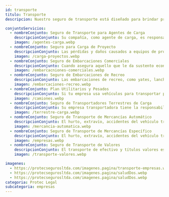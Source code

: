 ```yaml
---
id: transporte
titulo: Transporte
descripcion: Nuestro seguro de transporte está diseñado para brindar protección integral a las mercancías y cargas durante su tránsito, ya sea por vía terrestre, aérea o marítima, tanto a nivel nacional como internacional. Sabemos que imprevistos como robos, accidentes, fenómenos naturales o daños en la carga pueden generar grandes pérdidas financieras. Por eso, nuestra cobertura asegura el valor de las mercancías desde el momento de su despacho hasta su destino final. Adicionalmente, ofrecemos pólizas específicas para transporte de mercancías peligrosas, refrigeradas o de alto valor, garantizando tranquilidad para los operadores logísticos y empresas que dependen de la distribución eficiente de sus productos.

conjuntoServicios:
  - nombreConjunto: Seguro de Transporte para Agentes de Carga
    descripcionConjunto: Su compañía, como agente de carga, es responsable del transporte de los bienes de sus clientes y, por ende, de pérdidas y daños materiales que se pueden producir por diferentes eventos. Gestione sus riesgos con responsabilidad para no afectar su patrimonio. Seguros Protec Seguros le ofrece una solución integral para respaldar los daños o pérdidas materiales que sufran los bienes asegurados con ocasión de su transporte, de esta forma tendrá total tranquilidad en caso de que algo inesperado ocurra. Brindarles confianza a sus clientes es fundamental para el éxito de sus actividades productivas. Con nuestros más de 70 años de experiencia y liderazgo en el mercado, no solo lo logrará, sino que contará con un aliado permanente para cuidar y fomentar el crecimiento de su patrimonio.
    imagen: /agentes-carga.webp 
  - nombreConjunto: Seguro para Carga de Proyecto​​
    descripcionConjunto: Las pérdidas y daños causados a equipos de proyectos tienen un efecto grave sobre los resultados finales, especialmente en la fecha estimada de inicio de operaciones. Seguros Protec Seguros ofrece el Seguro para Carga de Proyectos , una modalidad de seguro de transporte altamente especializada y acorde con estándares internacionales, diseñada para proyectos de escala. Con esta solución su empresa está cubierta ante las pérdidas o daños materiales que ocurran durante la movilización de equipos o bienes críticos para un proyecto, desde el lugar de fabricación hasta el sitio final del proyecto. Igualmente, protegerá la pérdida Anticipada de Utilidad (ALOP – DSU), orientada a cubrir las pérdidas financieras que se pueden generar a razón de la interrupción de los negocios, causada por una pérdida o daño físico de un equipo crítico para el proyecto durante su transporte. Además, Seguros Protec Seguros le brinda a su empresa un amplio soporte y asesoría para la administración y control de riesgos durante todo el proceso de transporte.
    imagen: /carga-proyectos.webp
  - nombreConjunto: Seguro de Embarcaciones Comerciales
    descripcionConjunto: ​Cuando asegura aquello que le da sustento económico a su negocio, puede respirar tranquilo. Hay muchos factores que podrían causarle dolores de cabeza y trastocar gravemente el ingreso de su empresa, al punto de detener por completo su actividad productiva y poner en riesgo su continuidad. Con nuestro Seguro de Embarcaciones Comerciales no solo respaldará su patrimonio representado en las embarcaciones mismas, sino que también se blindará frente a afectaciones patrimoniales por daños o perjuicios causados a terceros, o al medio ambiente durante el desarrollo de sus labores. Tome hoy la decisión de contar con Seguros Protec Seguros para gestionar sus riesgos. Tener el control de lo que puede ocurrirle a su negocio, estar listo para lo imprevisto, es una decisión responsable y comprometida con sus clientes y empleados, con usted mismo y el futuro. ¡Permítanos asesorarlo! ​​​​
    imagen: /embarcacniones-comerciales.webp
  - nombreConjunto: Seguro de Embarcaciones de Recreo​
    descripcionConjunto: Las embarcaciones de recreo, como yates, lanchas y catamaranes, están expuestas a una serie de riesgos que en caso de materializarse pueden llevar a su pérdida parcial o total. Protec Seguros le ofrece una solución integral para proteger su patrimonio Durante la navegación, ya sea en aguas interiores o en el mar, es posible causar daños a terceros, siendo necesario indemnizar monetariamente a la persona afectada, ya sea por un daño físico o moral, a una propiedad u objeto. Es por esto que si su empresa cuenta con embarcaciones de recreo, Protec Seguros lo acompaña para que usted pueda estar tranquilo en caso de que algo ocurra. ​
    imagen: /embarcaciones-recreo.webp
  - nombreConjunto: Plan Utilitarios y Pesados​
    descripcionConjunto: Si tu empresa usa vehículos para transportar productos o personas debes contar con el Seguro para Vehículos Utilitarios y Pesados de Protec Seguros. Diseñado para utilitarios livianos (capacidad de carga inferior a 2.5 toneladas) y utilitarios pesados (capacidad de carga superior a 2.5 toneladas), te protege frente a los eventos en los cuales tus vehículos pueden involucrarse mientras operan en carretera o en la ciudad, apoyando la productividad y competitividad de la empresa y aportando a que tu cadena de abastecimiento opere en forma eficiente y oportuna. Con nosotros recibes un acompañamiento permanente, no solo en caso de accidentes o robos, sino también en asistencia y prevención, facilitando la operación en el día a día y ahorrando tiempo y dinero.​​
    imagen: /camiones.webp
  - nombreConjunto: Seguro de Transportadores Terrestres de Carga​
    descripcionConjunto: Su empresa transportadora tiene la responsabilidad de trasladar de forma segura los productos de sus clientes. No dude en respaldar ese compromiso con nuestro apoyo. ¡Le apostamos a su tranquilidad y al crecimiento de su organización! Con Seguros Protec Seguros, su empresa tendrá una solución integral que responda por los daños a la mercancía que movilice por medio terrestre, es decir con camiones pequeños de carga, mulas, tractomulas y otros vehículos que se dirijan a cualquier zona del país. El Seguro de Transportadores Terrestres de Carga Protec Seguros es sinónimo de protección.​
    imagen: /terrestre-carga.webp
  - nombreConjunto: Seguro de Transporte de Mercancías Automático
    descripcionConjunto: ​El hurto, extravío, accidentes del vehículo transportador, daños durante las operaciones de cargue y descargue, derrumbes, inundaciones, incendios, entre otros, son riesgos comunes a los que están expuestas sus mercancías durante movilizaciones urbanas, nacionales, importaciones o exportaciones en los diferentes modos de transporte (aéreo, marítimo, terrestre, férreo o fluvial). El Seguro de Transporte de Mercancías Automático Protec Seguros es una solución sólida que le permite proteger los envíos de sus mercancías de forma automática, es decir que no requieren un reporte previo de cada despacho que su empresa realice para gozar de protección. Este seguro tiene una estructura todo riesgo, así que se amparan todos los factores que pueden afectar sus traslados, excepto los excluidos en el condicionado general.​​
    imagen: /mercancia-automatica.webp
  - nombreConjunto: Seguro de Transporte de Mercancías Específico​
    descripcionConjunto: ​El hurto, extravío, accidentes del vehículo tran​​​​​​​​​​s​​portador, daños durante las operaciones de cargue y descargue, derrumbes, inundación, incendio, entre otros hechos, son riesgos comunes a los que están expuestas sus mercancías durante movilizaciones urbanas, nacionales, importaciones o exportaciones en diferentes modos de transporte (aéreo, marítimo, terrestre, férreo o fluvial). El Seguro de Transporte de Mercancías Específico Protec Seguros es una solución sólida que le permite proteger un envío de mercancías en particular, es decir que esta solución solo opera para un despacho y, por lo tanto, deberá ser tomada con anticipación a dicho envío. Si posteriormente su empresa realiza otras movilizaciones, deberá tomar un seguro adicional para cada una de ellas. Este seguro tiene una estructura todo riesgo, es decir que se amparan todos los riesgos excepto aquellos excluidos en el condicionado general.​
    imagen: /empresas.webp
  - nombreConjunto: Seguro de Transporte de Valores
    descripcionConjunto: ​​El transporte de efectivo y títulos valores es una actividad que implica un alto riesgo. Si su empresa moviliza este tipo de bienes, el Seguro de Transporte de Valores Protec Seguros le brinda protección contra el hurto calificado y los daños que estos elementos puedan sufrir con ocasión del transporte. Este seguro fue diseñado como una solución todo riesgo, es decir que cubre cualquier causa de siniestro siempre y cuando no esté excluida en las condiciones generales. Permítanos apoyarlo para ​que el patrimonio de su organización esté siempre respaldado. Su tranquilidad es nuestra prioridad. 
    imagen: /transporte-valores.webp

imagenes:
  - https://protecsegurosltda.com/imagenes.pagina/transporte-empresas.webp
  - https://protecsegurosltda.com/imagenes.pagina/saludDos.webp
  - https://protecsegurosltda.com/imagenes.pagina/saludDos.webp
categoria: Protec Legal
subcategoria: empresas
---
```


